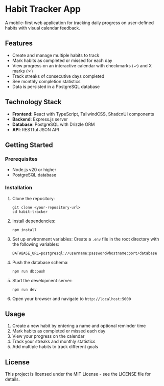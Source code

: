 # Habit Tracker App

A mobile-first web application for tracking daily progress on user-defined habits with visual calendar feedback.

## Features

- Create and manage multiple habits to track
- Mark habits as completed or missed for each day
- View progress on an interactive calendar with checkmarks (✓) and X marks (✗)
- Track streaks of consecutive days completed
- See monthly completion statistics
- Data is persisted in a PostgreSQL database

## Technology Stack

- **Frontend**: React with TypeScript, TailwindCSS, ShadcnUI components
- **Backend**: Express.js server
- **Database**: PostgreSQL with Drizzle ORM
- **API**: RESTful JSON API

## Getting Started

### Prerequisites

- Node.js v20 or higher
- PostgreSQL database

### Installation

1. Clone the repository:
   ```
   git clone <your-repository-url>
   cd habit-tracker
   ```

2. Install dependencies:
   ```
   npm install
   ```

3. Set up environment variables:
   Create a `.env` file in the root directory with the following variables:
   ```
   DATABASE_URL=postgresql://username:password@hostname:port/database
   ```

4. Push the database schema:
   ```
   npm run db:push
   ```

5. Start the development server:
   ```
   npm run dev
   ```

6. Open your browser and navigate to `http://localhost:5000`

## Usage

1. Create a new habit by entering a name and optional reminder time
2. Mark habits as completed or missed each day
3. View your progress on the calendar
4. Track your streaks and monthly statistics
5. Add multiple habits to track different goals

## License

This project is licensed under the MIT License - see the LICENSE file for details.